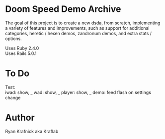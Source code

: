 # Doom Speed Demo Archive

The goal of this project is to create a new dsda, from scratch, implementing
a variety of features and improvements, such as support for additional
categories, heretic / hexen demos, zandronum demos, and extra stats / options.

Uses Ruby  2.4.0  
Uses Rails 5.0.1

# To Do
Test:  
iwad: show, _
wad: show, _
player: show, _
demo: feed
flash on settings change

# Author
Ryan Krafnick aka Kraflab